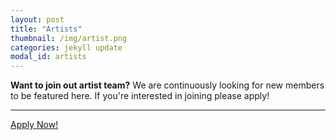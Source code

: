 ```yaml
---
layout: post
title: "Artists"
thumbnail: /img/artist.png
categories: jekyll update
modal_id: artists
---
```


<div class="text-left">
	<div class="alert alert-warning" role="alert">
		<p class="lead"><strong>Want to join out artist team?</strong> We are continuously looking for new members to be featured here. If you're interested in joining please apply!</p>
		<hr>
		<a href="#" target="_blank" class="btn btn-secondary btn-lg" role="button">Apply Now!</a>
	</div>
</div>
